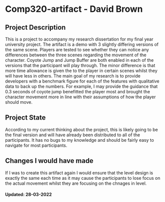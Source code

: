 # Comp320-artifact -  David Brown
## Project Description
This is a project to accompany my research dissertation for my final year university project. The artifact is a demo with 3 slightly differing versions of the same scene. Players are tested to see whether they can notice any differences between the three scenes regarding the movement of the character. Coyote Jump and Jump Buffer are both enabled in each of the versions that the participant will play through. The minor difference is that more time allowance is given the to the player in certain scenes whilst they will have less in others. The main goal of my research is to provide developers with a benchmark figure for each of the features with qualitative data to back up the numbers. For example, I may provide the guidance that 0.3 seconds of coyote jump benefitted the player most and brought the character movement more in line with their assumptions of how the player should move.

## Project State
According to my current thinking about the project, this is likely going to be the final version and will have already been distributed to all of the participants. It has no bugs to my knowledge and should be fairly easy to navigate for most participants.

## Changes I would have made
If I was to create this artifact again I would ensure that the level design is exactly the same each time as it may cause the participants to lose focus on the actual movement whilst they are focusing on the chnages in level.

#### Updated: 28-03-2022
